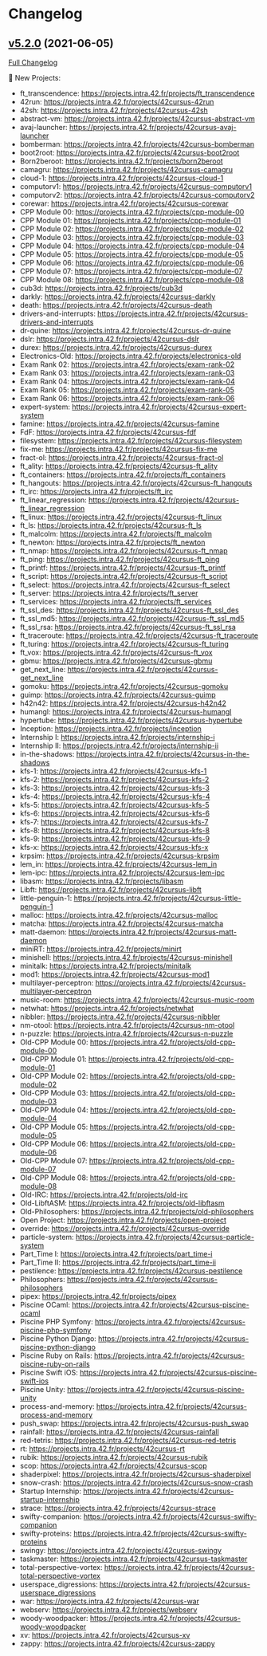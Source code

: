 # Changelog

## [v5.2.0](https://github.com/dalexhd/42-norminette/tree/v5.2.0) (2021-06-05)

[Full Changelog](https://github.com/dalexhd/42-norminette/compare/v5.1.0...v5.2.0)

:rocket: New Projects:

- ft_transcendence: https://projects.intra.42.fr/projects/ft_transcendence
- 42run: https://projects.intra.42.fr/projects/42cursus-42run
- 42sh: https://projects.intra.42.fr/projects/42cursus-42sh
- abstract-vm: https://projects.intra.42.fr/projects/42cursus-abstract-vm
- avaj-launcher: https://projects.intra.42.fr/projects/42cursus-avaj-launcher
- bomberman: https://projects.intra.42.fr/projects/42cursus-bomberman
- boot2root: https://projects.intra.42.fr/projects/42cursus-boot2root
- Born2beroot: https://projects.intra.42.fr/projects/born2beroot
- camagru: https://projects.intra.42.fr/projects/42cursus-camagru
- cloud-1: https://projects.intra.42.fr/projects/42cursus-cloud-1
- computorv1: https://projects.intra.42.fr/projects/42cursus-computorv1
- computorv2: https://projects.intra.42.fr/projects/42cursus-computorv2
- corewar: https://projects.intra.42.fr/projects/42cursus-corewar
- CPP Module 00: https://projects.intra.42.fr/projects/cpp-module-00
- CPP Module 01: https://projects.intra.42.fr/projects/cpp-module-01
- CPP Module 02: https://projects.intra.42.fr/projects/cpp-module-02
- CPP Module 03: https://projects.intra.42.fr/projects/cpp-module-03
- CPP Module 04: https://projects.intra.42.fr/projects/cpp-module-04
- CPP Module 05: https://projects.intra.42.fr/projects/cpp-module-05
- CPP Module 06: https://projects.intra.42.fr/projects/cpp-module-06
- CPP Module 07: https://projects.intra.42.fr/projects/cpp-module-07
- CPP Module 08: https://projects.intra.42.fr/projects/cpp-module-08
- cub3d: https://projects.intra.42.fr/projects/cub3d
- darkly: https://projects.intra.42.fr/projects/42cursus-darkly
- death: https://projects.intra.42.fr/projects/42cursus-death
- drivers-and-interrupts: https://projects.intra.42.fr/projects/42cursus-drivers-and-interrupts
- dr-quine: https://projects.intra.42.fr/projects/42cursus-dr-quine
- dslr: https://projects.intra.42.fr/projects/42cursus-dslr
- durex: https://projects.intra.42.fr/projects/42cursus-durex
- Electronics-Old: https://projects.intra.42.fr/projects/electronics-old
- Exam Rank 02: https://projects.intra.42.fr/projects/exam-rank-02
- Exam Rank 03: https://projects.intra.42.fr/projects/exam-rank-03
- Exam Rank 04: https://projects.intra.42.fr/projects/exam-rank-04
- Exam Rank 05: https://projects.intra.42.fr/projects/exam-rank-05
- Exam Rank 06: https://projects.intra.42.fr/projects/exam-rank-06
- expert-system: https://projects.intra.42.fr/projects/42cursus-expert-system
- famine: https://projects.intra.42.fr/projects/42cursus-famine
- FdF: https://projects.intra.42.fr/projects/42cursus-fdf
- filesystem: https://projects.intra.42.fr/projects/42cursus-filesystem
- fix-me: https://projects.intra.42.fr/projects/42cursus-fix-me
- fract-ol: https://projects.intra.42.fr/projects/42cursus-fract-ol
- ft_ality: https://projects.intra.42.fr/projects/42cursus-ft_ality
- ft_containers: https://projects.intra.42.fr/projects/ft_containers
- ft_hangouts: https://projects.intra.42.fr/projects/42cursus-ft_hangouts
- ft_irc: https://projects.intra.42.fr/projects/ft_irc
- ft_linear_regression: https://projects.intra.42.fr/projects/42cursus-ft_linear_regression
- ft_linux: https://projects.intra.42.fr/projects/42cursus-ft_linux
- ft_ls: https://projects.intra.42.fr/projects/42cursus-ft_ls
- ft_malcolm: https://projects.intra.42.fr/projects/ft_malcolm
- ft_newton: https://projects.intra.42.fr/projects/ft_newton
- ft_nmap: https://projects.intra.42.fr/projects/42cursus-ft_nmap
- ft_ping: https://projects.intra.42.fr/projects/42cursus-ft_ping
- ft_printf: https://projects.intra.42.fr/projects/42cursus-ft_printf
- ft_script: https://projects.intra.42.fr/projects/42cursus-ft_script
- ft_select: https://projects.intra.42.fr/projects/42cursus-ft_select
- ft_server: https://projects.intra.42.fr/projects/ft_server
- ft_services: https://projects.intra.42.fr/projects/ft_services
- ft_ssl_des: https://projects.intra.42.fr/projects/42cursus-ft_ssl_des
- ft_ssl_md5: https://projects.intra.42.fr/projects/42cursus-ft_ssl_md5
- ft_ssl_rsa: https://projects.intra.42.fr/projects/42cursus-ft_ssl_rsa
- ft_traceroute: https://projects.intra.42.fr/projects/42cursus-ft_traceroute
- ft_turing: https://projects.intra.42.fr/projects/42cursus-ft_turing
- ft_vox: https://projects.intra.42.fr/projects/42cursus-ft_vox
- gbmu: https://projects.intra.42.fr/projects/42cursus-gbmu
- get_next_line: https://projects.intra.42.fr/projects/42cursus-get_next_line
- gomoku: https://projects.intra.42.fr/projects/42cursus-gomoku
- guimp: https://projects.intra.42.fr/projects/42cursus-guimp
- h42n42: https://projects.intra.42.fr/projects/42cursus-h42n42
- humangl: https://projects.intra.42.fr/projects/42cursus-humangl
- hypertube: https://projects.intra.42.fr/projects/42cursus-hypertube
- Inception: https://projects.intra.42.fr/projects/inception
- Internship I: https://projects.intra.42.fr/projects/internship-i
- Internship II: https://projects.intra.42.fr/projects/internship-ii
- in-the-shadows: https://projects.intra.42.fr/projects/42cursus-in-the-shadows
- kfs-1: https://projects.intra.42.fr/projects/42cursus-kfs-1
- kfs-2: https://projects.intra.42.fr/projects/42cursus-kfs-2
- kfs-3: https://projects.intra.42.fr/projects/42cursus-kfs-3
- kfs-4: https://projects.intra.42.fr/projects/42cursus-kfs-4
- kfs-5: https://projects.intra.42.fr/projects/42cursus-kfs-5
- kfs-6: https://projects.intra.42.fr/projects/42cursus-kfs-6
- kfs-7: https://projects.intra.42.fr/projects/42cursus-kfs-7
- kfs-8: https://projects.intra.42.fr/projects/42cursus-kfs-8
- kfs-9: https://projects.intra.42.fr/projects/42cursus-kfs-9
- kfs-x: https://projects.intra.42.fr/projects/42cursus-kfs-x
- krpsim: https://projects.intra.42.fr/projects/42cursus-krpsim
- lem_in: https://projects.intra.42.fr/projects/42cursus-lem_in
- lem-ipc: https://projects.intra.42.fr/projects/42cursus-lem-ipc
- libasm: https://projects.intra.42.fr/projects/libasm
- Libft: https://projects.intra.42.fr/projects/42cursus-libft
- little-penguin-1: https://projects.intra.42.fr/projects/42cursus-little-penguin-1
- malloc: https://projects.intra.42.fr/projects/42cursus-malloc
- matcha: https://projects.intra.42.fr/projects/42cursus-matcha
- matt-daemon: https://projects.intra.42.fr/projects/42cursus-matt-daemon
- miniRT: https://projects.intra.42.fr/projects/minirt
- minishell: https://projects.intra.42.fr/projects/42cursus-minishell
- minitalk: https://projects.intra.42.fr/projects/minitalk
- mod1: https://projects.intra.42.fr/projects/42cursus-mod1
- multilayer-perceptron: https://projects.intra.42.fr/projects/42cursus-multilayer-perceptron
- music-room: https://projects.intra.42.fr/projects/42cursus-music-room
- netwhat: https://projects.intra.42.fr/projects/netwhat
- nibbler: https://projects.intra.42.fr/projects/42cursus-nibbler
- nm-otool: https://projects.intra.42.fr/projects/42cursus-nm-otool
- n-puzzle: https://projects.intra.42.fr/projects/42cursus-n-puzzle
- Old-CPP Module 00: https://projects.intra.42.fr/projects/old-cpp-module-00
- Old-CPP Module 01: https://projects.intra.42.fr/projects/old-cpp-module-01
- Old-CPP Module 02: https://projects.intra.42.fr/projects/old-cpp-module-02
- Old-CPP Module 03: https://projects.intra.42.fr/projects/old-cpp-module-03
- Old-CPP Module 04: https://projects.intra.42.fr/projects/old-cpp-module-04
- Old-CPP Module 05: https://projects.intra.42.fr/projects/old-cpp-module-05
- Old-CPP Module 06: https://projects.intra.42.fr/projects/old-cpp-module-06
- Old-CPP Module 07: https://projects.intra.42.fr/projects/old-cpp-module-07
- Old-CPP Module 08: https://projects.intra.42.fr/projects/old-cpp-module-08
- Old-IRC: https://projects.intra.42.fr/projects/old-irc
- Old-LibftASM: https://projects.intra.42.fr/projects/old-libftasm
- Old-Philosophers: https://projects.intra.42.fr/projects/old-philosophers
- Open Project: https://projects.intra.42.fr/projects/open-project
- override: https://projects.intra.42.fr/projects/42cursus-override
- particle-system: https://projects.intra.42.fr/projects/42cursus-particle-system
- Part_Time I: https://projects.intra.42.fr/projects/part_time-i
- Part_Time II: https://projects.intra.42.fr/projects/part_time-ii
- pestilence: https://projects.intra.42.fr/projects/42cursus-pestilence
- Philosophers: https://projects.intra.42.fr/projects/42cursus-philosophers
- pipex: https://projects.intra.42.fr/projects/pipex
- Piscine OCaml: https://projects.intra.42.fr/projects/42cursus-piscine-ocaml
- Piscine PHP Symfony: https://projects.intra.42.fr/projects/42cursus-piscine-php-symfony
- Piscine Python Django: https://projects.intra.42.fr/projects/42cursus-piscine-python-django
- Piscine Ruby on Rails: https://projects.intra.42.fr/projects/42cursus-piscine-ruby-on-rails
- Piscine Swift iOS: https://projects.intra.42.fr/projects/42cursus-piscine-swift-ios
- Piscine Unity: https://projects.intra.42.fr/projects/42cursus-piscine-unity
- process-and-memory: https://projects.intra.42.fr/projects/42cursus-process-and-memory
- push_swap: https://projects.intra.42.fr/projects/42cursus-push_swap
- rainfall: https://projects.intra.42.fr/projects/42cursus-rainfall
- red-tetris: https://projects.intra.42.fr/projects/42cursus-red-tetris
- rt: https://projects.intra.42.fr/projects/42cursus-rt
- rubik: https://projects.intra.42.fr/projects/42cursus-rubik
- scop: https://projects.intra.42.fr/projects/42cursus-scop
- shaderpixel: https://projects.intra.42.fr/projects/42cursus-shaderpixel
- snow-crash: https://projects.intra.42.fr/projects/42cursus-snow-crash
- Startup Internship: https://projects.intra.42.fr/projects/42cursus-startup-internship
- strace: https://projects.intra.42.fr/projects/42cursus-strace
- swifty-companion: https://projects.intra.42.fr/projects/42cursus-swifty-companion
- swifty-proteins: https://projects.intra.42.fr/projects/42cursus-swifty-proteins
- swingy: https://projects.intra.42.fr/projects/42cursus-swingy
- taskmaster: https://projects.intra.42.fr/projects/42cursus-taskmaster
- total-perspective-vortex: https://projects.intra.42.fr/projects/42cursus-total-perspective-vortex
- userspace_digressions: https://projects.intra.42.fr/projects/42cursus-userspace_digressions
- war: https://projects.intra.42.fr/projects/42cursus-war
- webserv: https://projects.intra.42.fr/projects/webserv
- woody-woodpacker: https://projects.intra.42.fr/projects/42cursus-woody-woodpacker
- xv: https://projects.intra.42.fr/projects/42cursus-xv
- zappy: https://projects.intra.42.fr/projects/42cursus-zappy
